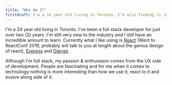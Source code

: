 ```yaml
---
title: "Who Am I?"
firstdraft: I'm a 24 year old living in Toronto. I'm also finding it incredibly hard to not have the second sentence of this section be what I do for work and the coding languages I like working with. I know this observation is nowhere even close to the ballpark of original but I always find it interesting how the first thing we always tend to say when we meet each other is what we do for work. Fully a product of the capitalist structure we live in and the commodification of our lives combined with the status we attribute and the identity we sacrifice to our jobs.
---
```


I'm a 24 year old living in Toronto. I've been a full stack developer for just over two (2) years. I'm still very new to the industry and I still have an incredible amount to learn. Currently what I like using is [React](https://reactjs.org/) (Went to ReactConf 2019, probably will talk to you at length about the genius design of react), [Express](https://expressjs.com/) and [Django](https://www.djangoproject.com/).

Although I'm full stack, my passion & enthusiasm comes from the UX side of development. People are fascinating and for me when it comes to technology nothing is more interesting than how we use it, react to it and evolve along side of it.
